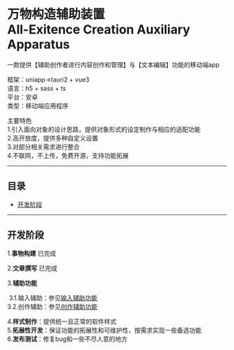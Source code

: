# 万物构造辅助装置 <br>All-Exitence Creation Auxiliary Apparatus

一款提供【辅助创作者进行内容创作和管理】与【文本编辑】功能的移动端app

框架：uniapp→tauri2 + vue3  
语言：h5 + sass + ts  
平台：安卓  
类型：移动端应用程序     

主要特色  
1.引入面向对象的设计思路，提供对象形式的设定制作与相应的适配功能  
2.高开放度，提供多种自定义设置  
3.对部分相关需求进行整合  
4.不联网，不上传，免费开源，支持功能拓展 

---

## 目录

- [开发阶段](#开发阶段)

---

## 开发阶段

1.**事物构建** 已完成

2.**文章撰写** 已完成

3.**辅助功能**

​	3.1.输入辅助：参见[输入辅助功能 ](/文档/开发流程/3.功能设计/输入辅助功能)   
​	3.2.创作辅助：参见[创作辅助功能](/文档/开发流程/3.功能设计/创作辅助功能)

4.**样式制作**：提供统一且正常的软件样式  
5.**拓展性开发**：保证功能的拓展性和可维护性，按需求实现一些备选功能  
6.**发布测试**：修复bug和一些不尽人意的地方
